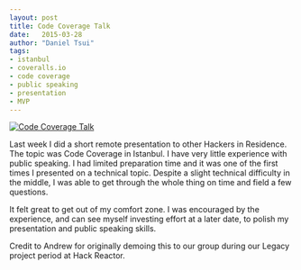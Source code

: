 ```yaml
---
layout: post
title: Code Coverage Talk
date:   2015-03-28
author: "Daniel Tsui"
tags:
- istanbul
- coveralls.io
- code coverage
- public speaking
- presentation
- MVP
---
```


[![Code Coverage Talk](https://nodei.co/npm/istanbul.png?downloads=true)](http://www.youtube.com/watch?v=ZMLb1uEs0qs)

Last week I did a short remote presentation to other Hackers in Residence. The topic was Code Coverage in Istanbul. I have very little experience with public speaking. I had limited preparation time and it was one of the first times I presented on a technical topic. Despite a slight technical difficulty in the middle, I was able to get through the whole thing on time and field a few questions. 

It felt great to get out of my comfort zone.  I was encouraged by the experience, and can see myself investing effort at a later date, to polish my presentation and public speaking skills.

Credit to Andrew for originally demoing this to our group during our Legacy project period at Hack Reactor. 
